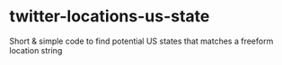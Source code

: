 # twitter-locations-us-state
Short &amp; simple code to find potential US states that matches a freeform location string
